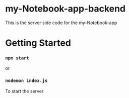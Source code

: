 # my-Notebook-app-backend
This is the server side code for the my-Notebook-app

# Getting Started


### `npm start`
or
### `nodemon index.js`

To start the server
